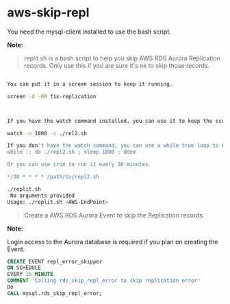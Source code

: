 # aws-skip-repl

You need the mysql-client installed to use the bash script.

**Note:**

> replit.sh is a bash script to help you skip AWS RDS Aurora Replication records. 
> Only use this if you are sure it's ok to skip those records.


```bash

You can put it in a screen session to keep it running.

screen -d -RR fix-replication

```

```bash


If you have the watch command installed, you can use it to keep the script running.

watch -n 1800 -c ./rel2.sh

If you don't have the watch command, you can use a while true loop to keep the script running.
while :; do ./repl2.sh ; sleep 1800 ; done

Or you can use cron to run it every 30 minutes.

*/30 * * * * /path/to/repl2.sh

```

```bash
./replit.sh          
 No arguments provided
Usage: ./replit.sh <AWS-EndPoint>
```






> Create a AWS RDS Aurora Event to skip the Replication records.


**Note:**

Login access to the Aurora database is required if you plan on creating the Event.


```SQL
CREATE EVENT repl_error_skipper 
ON SCHEDULE 
EVERY 15 MINUTE
COMMENT 'Calling rds_skip_repl_error to skip replication error'
Do
CALL mysql.rds_skip_repl_error;

```
